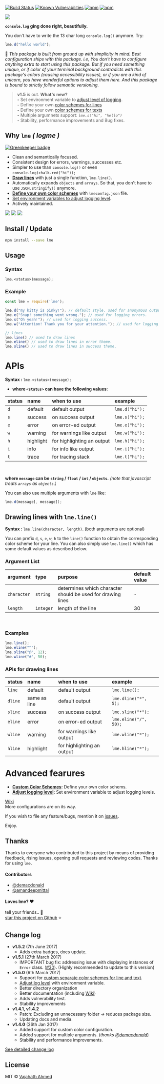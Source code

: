 [![Build Status](https://travis-ci.org/vajahath/lme.svg?branch=master)](https://travis-ci.org/vajahath/lme)
[![Known Vulnerabilities](https://snyk.io/test/npm/lme/badge.svg)](https://snyk.io/test/npm/lme)
[![npm](https://img.shields.io/npm/dt/lme.svg)](https://www.npmjs.com/package/lme)
[![npm](https://img.shields.io/npm/v/lme.svg)](https://www.npmjs.com/package/lme)

![](https://raw.githubusercontent.com/vajahath/lme/stable/media/logo.png)

**`console.log` ging done right, beautifully.**


You don't have to write the 13 char long `console.log()` anymore. Try:

```javascript
lme.d("hello world");
```
:dizzy: _This package is built from ground up with simplicity in mind. Best configuration ships with this package. i.e, You don't have to configure anything extra to start using this package. But if you need something unique, or if color of your terminal background contradicts with this package's colors (causing accessibility issues), or if you are a kind of unicorn, you have wonderful options to adjust them here. And this package is bound to strictly follow semantic versioning._

> **v1.5** is out. **What's new?**<br>
>  **-** Set environment variable to [adjust level of logging](https://github.com/vajahath/lme/wiki/Adjust-Logging-Level).<br>
>  **-** Define your own [color schemes for lines](https://github.com/vajahath/lme/wiki/Custom-Color-Schemes) <br>
>  **-** Define your own [color schemes for texts](https://github.com/vajahath/lme/wiki/Custom-Color-Schemes) <br>
>  **-** Multiple argumnets support: _`lme.s("hi", "hello")`_ <br>
>  **-** Stability, performance improvements and Bug fixes.

## Why `lme` *( logme )*

[![Greenkeeper badge](https://badges.greenkeeper.io/vajahath/lme.svg)](https://greenkeeper.io/)
- Clean and semantically focused.
- Consistent design for errors, warnings, successes etc.
- Simpler to use than `console.log()` or even `console.log(chalk.red("hi"));`
- **[Draw lines](#drawing-lines-with-lmeline)** with just a single function, `lme.line()`.
- Automatically expands `objects` and `arrays`. So that, you don't have to use `JSON.stringify()` anymore.
- **[Define your own color schemes](https://github.com/vajahath/lme/wiki/Custom-Color-Schemes)** with `lmeconfig.json` file.
- [Set environment variables to adjust logging level](https://github.com/vajahath/lme/wiki/Adjust-Logging-Level).
- Actively maintained.

![](https://raw.githubusercontent.com/vajahath/lme/stable/media/windows-object.png)
![](https://raw.githubusercontent.com/vajahath/lme/stable/media/windows-string.png)
![](https://raw.githubusercontent.com/vajahath/lme/stable/media/windows-line.png)


## Install / Update

```bash
npm install --save lme
```

## Usage

### Syntax

`lme.<status>(message);`

### Example
```javascript
const lme = require('lme');

lme.d("my kitty is pinky!"); // default style, used for anonymous outputs.
lme.e("Snap! something went wrong."); // used for logging errors.
lme.s("Oh yeah!"); // used for logging success.
lme.w("Attention! Thank you for your attention."); // used for logging warnings.

// lines
lme.line() // used to draw lines
lme.eline() // used to draw lines in error theme.
lme.sline() // used to draw lines in success theme.
```

# APIs

**Syntax :** `lme.<status>(message);`

- **where `<status>` can have the following values:**

| status        | name       | when to use                | example               |
| :------------ | :--------- | :------------------------- | :-------------------- |
| `d`           | default    | default output             | `lme.d("hi");`        |
| `s`           | success    | on success output          | `lme.s("hi");`        |
| `e`           | error      | on error-ed output         | `lme.e("hi");`        |
| `w`           | warning    | for warnings like output   | `lme.w("hi");`        |
| `h`           | highlight  | for highlighting an output | `lme.h("hi");`        |
| `i`           | info       | for info like output       | `lme.i("hi");`        |
| `t`           | trace      | for tracing stack          | `lme.t("hi");`        |

<br>

**where `message` can be `string` / `float` / `int` / `objects`.** *(note that javascript treats `arrays` as `objects`.)*

You can also use multiple arguments with `lme` like:
```js
lme.d(message[, message]);
```

## Drawing lines with `lme.line()`

**Syntax :** `lme.line(character, length)`. (both arguments are optional)

You can prefix `d`, `s`, `e`, `w`, `h` to the `line()` function to obtain the corresponding color scheme for your line. You can also simply use `lme.line()` which has some default values as described below.

### Argument List

| argument        | type       | purpose                                                     | default value    |
| :-------------- | :--------- | :---------------------------------------------------------- | :--------------- |
| `character`     | `string`   | determines which character should be used for drawing lines | `-`              |
| `length`        | `integer`  | length of the line                                          | 30               |

<br>

### Examples

```javascript
lme.line();
lme.eline("^");
lme.sline("@", 12);
lme.wline("#", 50);
```

### APIs for drawing lines

| status            | name            | when to use                | example                   |
| :---------------- | :-------------- | :------------------------- | :------------------------ |
| `line`            | default         | default output             | `lme.line();`             |
| `dline`           | same as line    | default output             | `lme.dline("*", 5);`      |
| `sline`           | success         | on success output          | `lme.sline("*");`         |
| `eline`           | error           | on error-ed output         | `lme.eline("/", 50);`     |
| `wline`           | warning         | for warnings like output   | `lme.wline("*");`         |
| `hline`           | highlight       | for highlighting an output | `lme.hline("*");`         |


# Advanced fearures

- **[Custom Color Schemes](https://github.com/vajahath/lme/wiki/Custom-Color-Schemes):** Define your own color schems.
- **[Adjust logging level](https://github.com/vajahath/lme/wiki/Adjust-Logging-Level):** Set environment variable to adjust logging levels.

[Wiki](https://github.com/vajahath/lme/wiki)<br>
More configurations are on its way.<br>

If you wish to file any feature/bugs, mention it on [issues](https://github.com/vajahath/lme/issues).
<br>

Enjoy.

## Thanks
Thanks to everyone who contributed to this project by means of providing feedback, rising issues, opening pull requests and reviewing codes.
Thanks for using `lme`.

#### Contributors
- [@demacdonald](https://github.com/demacdonald)
- [@amandeepmittal](https://github.com/amandeepmittal)

#### Loves lme? :heart:
tell your friends.. :two_men_holding_hands: <br>
[star this project on Github](https://github.com/vajahath/lme) :star:

## Change log

- **v1.5.2** (7th June 2017)
    - Adds extra badges, docs update.
- **v1.5.1** (27th March 2017)
    - IMPORTANT bug fix: addressing issue with displaying instances of `Error` class. ([#30](https://github.com/vajahath/lme/issues/30)). (Highly recommended to update to this version)
- **v1.5.0** (6th March 2017)
    - Support for [custom separate color schemes for line and text](https://github.com/vajahath/lme/wiki/Custom-Color-Schemes).
    - [Adjust log level](https://github.com/vajahath/lme/wiki/Adjust-Logging-Level) with environment variable.
    - Better directory organization
    - Better documentation (including [Wiki](https://github.com/vajahath/lme/wiki))
    - Adds vulnerability test.
    - Stability improvements
- **v1.4.1, v1.4.2**
    - Patch: Excluding an unnecessary folder -> reduces package size.
    - Updating docs and media.
- **v1.4.0** (26th Jan 2017)
    - Added support for custom color configuration.
    - Added support for multiple arguments. (*thanks [@demacdonald](https://github.com/demacdonald)*)
    - Stability and performance improvements.

[See detailed change log](https://github.com/vajahath/lme/wiki/Change-Log)

## License
MIT &copy; [Vajahath Ahmed](https://mycolorpad.blogspot.in)

